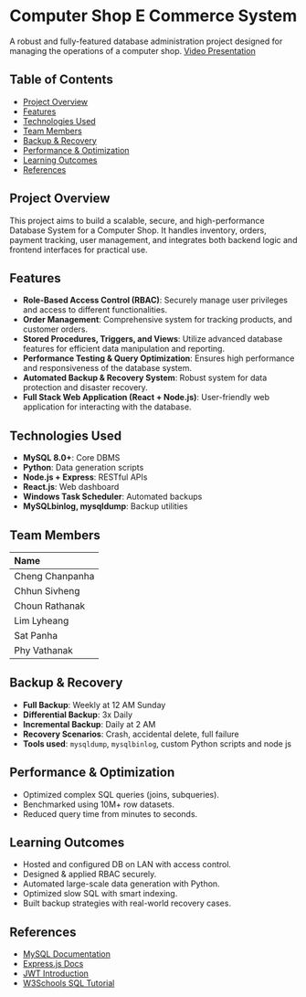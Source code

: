 # Computer Shop E Commerce System

A robust and fully-featured database administration project designed for managing the operations of a computer shop. [Video Presentation](https://www.youtube.com/watch?v=imkKAmcyXGE)

## Table of Contents

- [Project Overview](#-project-overview)
- [Features](#-features)
- [Technologies Used](#-technologies-used)
- [Team Members](#-team-members)
- [Backup & Recovery](#-backup--recovery)
- [Performance & Optimization](#-performance--optimization)
- [Learning Outcomes](#-learning-outcomes)
- [References](#-references)

## Project Overview

This project aims to build a scalable, secure, and high-performance Database System for a Computer Shop. It handles inventory, orders, payment tracking, user management, and integrates both backend logic and frontend interfaces for practical use.

## Features

- **Role-Based Access Control (RBAC)**: Securely manage user privileges and access to different functionalities.
- **Order Management**: Comprehensive system for tracking products, and customer orders.
- **Stored Procedures, Triggers, and Views**: Utilize advanced database features for efficient data manipulation and reporting.
- **Performance Testing & Query Optimization**: Ensures high performance and responsiveness of the database system.
- **Automated Backup & Recovery System**: Robust system for data protection and disaster recovery.
- **Full Stack Web Application (React + Node.js)**: User-friendly web application for interacting with the database.

## Technologies Used

- **MySQL 8.0+**: Core DBMS
- **Python**: Data generation scripts
- **Node.js + Express**: RESTful APIs
- **React.js**: Web dashboard
- **Windows Task Scheduler**: Automated backups
- **MySQLbinlog, mysqldump**: Backup utilities

## Team Members

| Name            |
| :-------------- |
| Cheng Chanpanha |
| Chhun Sivheng   |
| Choun Rathanak  |
| Lim Lyheang     |
| Sat Panha       |
| Phy Vathanak    |

## Backup & Recovery

- **Full Backup**: Weekly at 12 AM Sunday
- **Differential Backup**: 3x Daily
- **Incremental Backup**: Daily at 2 AM
- **Recovery Scenarios**: Crash, accidental delete, full failure
- **Tools used**: `mysqldump`, `mysqlbinlog`, custom Python scripts and node js

## Performance & Optimization

- Optimized complex SQL queries (joins, subqueries).
- Benchmarked using 10M+ row datasets.
- Reduced query time from minutes to seconds.

## Learning Outcomes

- Hosted and configured DB on LAN with access control.
- Designed & applied RBAC securely.
- Automated large-scale data generation with Python.
- Optimized slow SQL with smart indexing.
- Built backup strategies with real-world recovery cases.

## References

- [MySQL Documentation](https://dev.mysql.com/doc/)
- [Express.js Docs](https://expressjs.com/)
- [JWT Introduction](https://jwt.io/introduction/)
- [W3Schools SQL Tutorial](https://www.w3schools.com/sql/)
